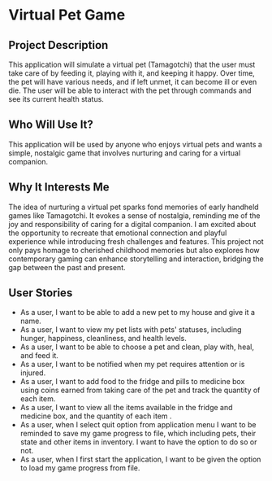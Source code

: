# Virtual Pet Game

## Project Description

This application will simulate a virtual pet (Tamagotchi) that the user must take care of by feeding it, playing with it, and keeping it happy. Over time, the pet will have various needs, and if left unmet, it can become ill or even die. The user will be able to interact with the pet through commands and see its current health status.

## Who Will Use It?

This application will be used by anyone who enjoys virtual pets and wants a simple, nostalgic game that involves nurturing and caring for a virtual companion.

## Why It Interests Me

The idea of nurturing a virtual pet sparks fond memories of early handheld games like Tamagotchi. It evokes a sense of nostalgia, reminding me of the joy and responsibility of caring for a digital companion. I am excited about the opportunity to recreate that emotional connection and playful experience while introducing fresh challenges and features. This project not only pays homage to cherished childhood memories but also explores how contemporary gaming can enhance storytelling and interaction, bridging the gap between the past and present.

## User Stories

- As a user, I want to be able to add a new pet to my house and give it a name.
- As a user, I want to view my pet lists with pets' statuses, including hunger, happiness, cleanliness, and health levels.
- As a user, I want to be able to choose a pet and clean, play with, heal, and feed it.
- As a user, I want to be notified when my pet requires attention or is injured.
- As a user, I want to add food to the fridge and pills to medicine box using coins earned from taking care of the pet and track the quantity of each item.
- As a user, I want to view all the items available in the fridge and medicine box, and the quantity of each item .
- As a user, when I select quit option from application menu I want to be reminded to save my game progress to file, which including pets, their state and other items in inventory. I want to have the option to do so or not.
- As a user, when I first start the application, I want to be given the option to load my game progress from file.

